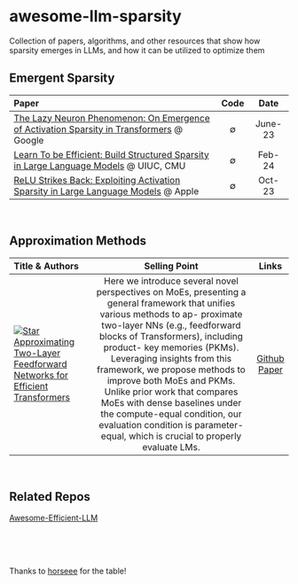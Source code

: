 # awesome-llm-sparsity

Collection of papers, algorithms, and other resources that show how sparsity emerges in LLMs, and how it can be utilized to optimize them


## Emergent Sparsity

| Paper | Code | Date |
|:----|  :----: | :---:|
|[The Lazy Neuron Phenomenon: On Emergence of Activation Sparsity in Transformers](https://arxiv.org/pdf/2210.06313.pdf) @ Google | ∅ | June-23
|[Learn To be Efficient: Build Structured Sparsity in Large Language Models](https://arxiv.org/pdf/2402.06126.pdf) @ UIUC, CMU | ∅ | Feb-24
|[ReLU Strikes Back: Exploiting Activation Sparsity in Large Language Models](https://arxiv.org/pdf/2310.04564.pdf) @ Apple | ∅ | Oct-23
<br/>


## Approximation Methods

| Title & Authors | Selling Point | Links |
|:----|  :----: | :---:|
|[![Star](https://img.shields.io/github/stars/robertcsordas/moe.svg?style=social&label=Star)](https://github.com/robertcsordas/moe)<br>[Approximating Two-Layer Feedforward Networks for Efficient Transformers](https://arxiv.org/pdf/2310.10837.pdf) | Here we introduce several novel perspectives on MoEs, presenting a general framework that unifies various methods to ap- proximate two-layer NNs (e.g., feedforward blocks of Transformers), including product- key memories (PKMs). Leveraging insights from this framework, we propose methods to improve both MoEs and PKMs. Unlike prior work that compares MoEs with dense baselines under the compute-equal condition, our evaluation condition is parameter-equal, which is crucial to properly evaluate LMs.  | [Github](https://github.com/robertcsordas/moe) <br> [Paper](https://arxiv.org/pdf/2310.10837.pdf)|
<br/>


## Related Repos

[Awesome-Efficient-LLM](https://github.com/horseee/Awesome-Efficient-LLM)

<br/><br/><br/>

Thanks to [horseee](https://github.com/horseee/Awesome-Efficient-LLM/blob/main/README.md?plain=1) for the table!

